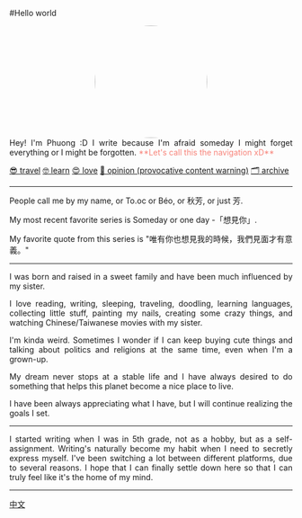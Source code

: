 #Hello world

<div style="text-align:center;width:100%;">
<img src="https://i.imgur.com/zXkIhQe.jpg" width="200" style="border-radius:50%"></div>

<div style="text-align:justify;width:100%;">
Hey!
I'm Phuong :D
I write because I'm afraid someday I might forget everything or I might be forgotten.

<span style="color:#F88379">
**Let's call this the navigation xD**</span>

[😎 travel](https://write.as/phuong/tag:travel) 
[🤓 learn](https://write.as/phuong/tag:learn) 
[😍 love](https://write.as/phuong/tag:love)<!--more-->
[🤔 opinion (provocative content warning)](https://write.as/phuong/tag:opinion)
[🗂 archive](https://write.as/phuong/tag:archive)

---
People call me by my name, or To.oc or Béo, or 秋芳, or just 芳.

My most recent favorite series is Someday or one day -「想見你」.

My favorite quote from this series is "唯有你也想見我的時候，我們見面才有意義。"

---
I was born and raised in a sweet family and have been much influenced by my sister. 

I love reading, writing, sleeping, traveling, doodling, learning languages, collecting little stuff, painting my nails, creating some crazy things, and watching Chinese/Taiwanese movies with my sister.

I'm kinda weird. Sometimes I wonder if I can keep buying cute things and talking about politics and religions at the same time, even when I'm a grown-up.

My dream never stops at a stable life and I have always desired to do something that helps this planet become a nice place to live.

I have been always appreciating what I have, but I will continue realizing the goals I set.

---
I started writing when I was in 5th grade, not as a hobby, but as a self-assignment. Writing's naturally become my habit when I need to secretly express myself. I've been switching a lot between different platforms, due to several reasons. I hope that I can finally settle down here so that I can truly feel like it's the home of my mind.

---
[中文](https://write.as/qiu-fang) 
